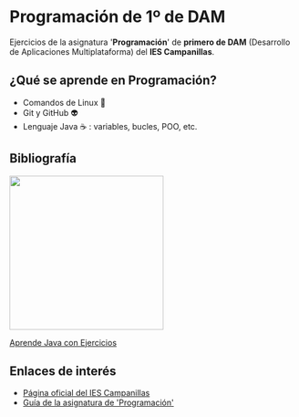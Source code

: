 # Programación de 1º de DAM
Ejercicios de la asignatura '**Programación**' de **primero de DAM** (Desarrollo de Aplicaciones Multiplataforma) del **IES Campanillas**.

## ¿Qué se aprende en Programación?

* Comandos de Linux :penguin:
* Git y GitHub :alien:
* Lenguaje Java :coffee: : variables, bucles, POO, etc.

## Bibliografía

<img src="Imágenes/aprendejava.jpeg" width="270px">

[Aprende Java con Ejercicios](https://leanpub.com/aprendejava)

## Enlaces de interés

* [Página oficial del IES Campanillas](http://iescampanillas.com)
* [Guía de la asignatura de 'Programación'](https://github.com/LuisJoseSanchez/programacion)
